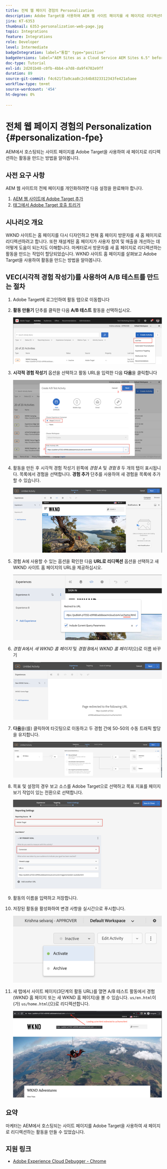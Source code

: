 ```yaml
---
title: 전체 웹 페이지 경험의 Personalization
description: Adobe Target을 사용하여 AEM 웹 사이트 페이지를 새 페이지로 리디렉션하기 위한 Target 활동을 만드는 방법을 알아봅니다.
jira: KT-6353
thumbnail: 6353-personalization-web-page.jpg
topic: Integrations
feature: Integrations
role: Developer
level: Intermediate
badgeIntegration: label="통합" type="positive"
badgeVersions: label="AEM Sites as a Cloud Service AEM Sites 6.5" before-title="false"
doc-type: Tutorial
exl-id: 2d201b48-c0fb-4bb4-a7d8-da9f4702e9ff
duration: 89
source-git-commit: f4c621f3a9caa8c2c64b8323312343fe421a5aee
workflow-type: tm+mt
source-wordcount: '454'
ht-degree: 0%

---
```


# 전체 웹 페이지 경험의 Personalization {#personalization-fpe}

AEM에서 호스팅되는 사이트 페이지를 Adobe Target을 사용하여 새 페이지로 리디렉션하는 활동을 만드는 방법을 알아봅니다.

## 사전 요구 사항

AEM 웹 사이트의 전체 페이지를 개인화하려면 다음 설정을 완료해야 합니다.

1. [AEM 웹 사이트에 Adobe Target 추가](./add-target-launch-extension.md)
1. [태그에서 Adobe Target 호출 트리거](./load-and-fire-target.md)

## 시나리오 개요

WKND 사이트는 홈 페이지를 다시 디자인하고 현재 홈 페이지 방문자를 새 홈 페이지로 리디렉션하려고 합니다. 또한 재설계된 홈 페이지가 사용자 참여 및 매출을 개선하는 데 어떻게 도움이 되는지도 이해합니다. 마케터로서 방문자를 새 홈 페이지로 리디렉션하는 활동을 만드는 작업이 할당되었습니다. WKND 사이트 홈 페이지를 살펴보고 Adobe Target을 사용하여 활동을 만드는 방법을 알아봅니다.

## VEC(시각적 경험 작성기)를 사용하여 A/B 테스트를 만드는 절차

1. Adobe Target에 로그인하여 활동 탭으로 이동합니다
1. **활동 만들기** 단추를 클릭한 다음 **A/B 테스트** 활동을 선택하십시오.

   ![A/B 활동](assets/ab-target-activity.png)

1. **시각적 경험 작성기** 옵션을 선택하고 활동 URL을 입력한 다음 **다음**&#x200B;을 클릭합니다

   ![활동 URL](assets/ab-test-url.png)

1. 활동을 만든 후 시각적 경험 작성기 왼쪽에 *경험 A* 및 *경험 B* 두 개의 탭이 표시됩니다. 목록에서 경험을 선택합니다. **경험 추가** 단추를 사용하여 새 경험을 목록에 추가할 수 있습니다.

   ![경험 옵션](assets/experience-options.png)

1. 경험 A에 사용할 수 있는 옵션을 확인한 다음 **URL로 리디렉션** 옵션을 선택하고 새 WKND 사이트 홈 페이지의 URL을 제공하십시오.

   ![리디렉션 URL](assets/redirect-url.png)

1. *경험 A*&#x200B;에서 *새 WKND 홈 페이지* 및 *경험 B*&#x200B;에서 *WKND 홈 페이지*(으)로 이름 바꾸기

   ![모험](assets/new-experiences.png)

1. **다음**&#x200B;을(를) 클릭하여 타깃팅으로 이동하고 두 경험 간에 50-50의 수동 트래픽 할당을 유지합니다.

   ![타깃팅](assets/targeting.png)

1. 목표 및 설정의 경우 보고 소스를 Adobe Target으로 선택하고 목표 지표를 페이지 보기 작업이 있는 전환으로 선택합니다.

   ![목표](assets/goals.png)

1. 활동의 이름을 입력하고 저장합니다.
1. 저장된 활동을 활성화하여 변경 사항을 실시간으로 푸시합니다.

   ![목표](assets/activate.png)

1. 새 탭에서 사이트 페이지(3단계의 활동 URL)를 열면 A/B 테스트 활동에서 경험(WKND 홈 페이지 또는 새 WKND 홈 페이지)을 볼 수 있습니다. `us/en.html`이(가) `us/home.html`(으)로 리디렉션합니다.

   ![목표](assets/redirect-test.png)

## 요약

마케터는 AEM에서 호스팅되는 사이트 페이지를 Adobe Target을 사용하여 새 페이지로 리디렉션하는 활동을 만들 수 있었습니다.

## 지원 링크

* [Adobe Experience Cloud Debugger - Chrome](https://chrome.google.com/webstore/detail/adobe-experience-platform/bfnnokhpnncpkdmbokanobigaccjkpob)
